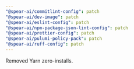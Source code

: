```yaml
---
"@spear-ai/commitlint-config": patch
"@spear-ai/dev-image": patch
"@spear-ai/eslint-config": patch
"@spear-ai/npm-package-json-lint-config": patch
"@spear-ai/prettier-config": patch
"@spear-ai/pulumi-policy-pack": patch
"@spear-ai/ruff-config": patch
---
```


Removed Yarn zero-installs.
